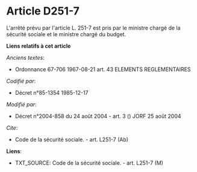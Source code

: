 # Article D251-7

L'arrêté prévu par l'article L. 251-7 est pris par le ministre chargé de la sécurité sociale et le ministre chargé du budget.

**Liens relatifs à cet article**

_Anciens textes_:

  - Ordonnance 67-706 1967-08-21 art. 43 ELEMENTS REGLEMENTAIRES

_Codifié par_:

  - Décret n°85-1354 1985-12-17

_Modifié par_:

  - Décret n°2004-858 du 24 août 2004 - art. 3 () JORF 25 août 2004

_Cite_:

  - Code de la sécurité sociale. - art. L251-7 (Ab)

**Liens**:

  - TXT_SOURCE: Code de la sécurité sociale. - art. L251-7 (M)
